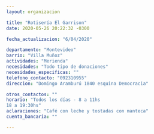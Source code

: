 ```yaml
---
layout: organizacion

title: "Rotisería El Garrison"
date: 2020-05-26 20:22:32 -0300

fecha_actualizacion: "6/04/2020"

departamento: "Montevideo"
barrio: "Villa Muñoz"
actividades: "Merienda"
necesidades: "Todo tipo de donaciones"
necesidades_especificas: ""
telefono_contacto: "092310955"
direccion: "Domingo Aramburú 1840 esquina Democracia"

otros_contactos: ""
horario: "Todos los días - 8 a 11hs
18 a 19:30hs"
aclaraciones: "Café con leche y tostadas con manteca"
cuenta_bancaria: ""

---
```


